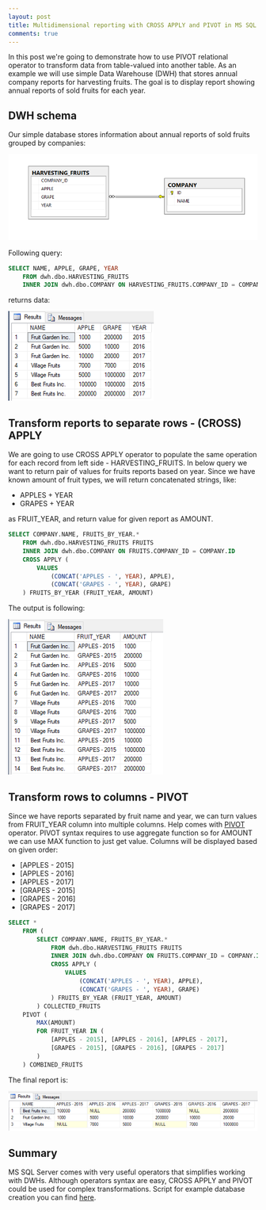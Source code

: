 ```yaml
---
layout: post
title: Multidimensional reporting with CROSS APPLY and PIVOT in MS SQL Server
comments: true
---
```


In this post we're going to demonstrate how to use PIVOT relational operator to transform data from table-valued into another table. 
As an example we will use simple Data Warehouse (DWH) that stores annual company reports for harvesting fruits. 
The goal is to display report showing annual reports of sold fruits for each year. 

## DWH schema

Our simple database stores information about annual reports of sold fruits grouped by companies:

![database-schema](https://raw.githubusercontent.com/adamzareba/adamzareba.github.io/master/images/posts/2018-03-20/db_schema.PNG)

Following query: 

```sql
SELECT NAME, APPLE, GRAPE, YEAR
	FROM dwh.dbo.HARVESTING_FRUITS
	INNER JOIN dwh.dbo.COMPANY ON HARVESTING_FRUITS.COMPANY_ID = COMPANY.ID
```

returns data:

![select_all](https://raw.githubusercontent.com/adamzareba/adamzareba.github.io/master/images/posts/2018-03-20/select_all.PNG)

## Transform reports to separate rows - (CROSS) APPLY

We are going to use CROSS APPLY operator to populate the same operation for each record from left side - HARVESTING_FRUITS.
In below query we want to return pair of values for fruits reports based on year. Since we have known amount of fruit types, we will return concatenated strings, like:
* APPLES + YEAR
* GRAPES + YEAR

as FRUIT_YEAR, and return value for given report as AMOUNT.

```sql
SELECT COMPANY.NAME, FRUITS_BY_YEAR.*
	FROM dwh.dbo.HARVESTING_FRUITS FRUITS
	INNER JOIN dwh.dbo.COMPANY ON FRUITS.COMPANY_ID = COMPANY.ID
	CROSS APPLY (
		VALUES
			(CONCAT('APPLES - ', YEAR), APPLE),
			(CONCAT('GRAPES - ', YEAR), GRAPE)
	) FRUITS_BY_YEAR (FRUIT_YEAR, AMOUNT)
```

The output is following:

![select_cross_apply](https://raw.githubusercontent.com/adamzareba/adamzareba.github.io/master/images/posts/2018-03-20/select_cross_apply.PNG)

## Transform rows to columns - PIVOT

Since we have reports separated by fruit name and year, we can turn values from FRUIT_YEAR column into multiple columns. Help comes with [PIVOT](https://docs.microsoft.com/en-us/sql/t-sql/queries/from-using-pivot-and-unpivot) operator. 
PIVOT syntax requires to use aggregate function so for AMOUNT we can use MAX function to just get value. Columns will be displayed based on given order:
* [APPLES - 2015]
* [APPLES - 2016]
* [APPLES - 2017]
* [GRAPES - 2015]
* [GRAPES - 2016]
* [GRAPES - 2017]

```sql
SELECT *
	FROM (
		SELECT COMPANY.NAME, FRUITS_BY_YEAR.*
			FROM dwh.dbo.HARVESTING_FRUITS FRUITS
			INNER JOIN dwh.dbo.COMPANY ON FRUITS.COMPANY_ID = COMPANY.ID
			CROSS APPLY (
				VALUES
					(CONCAT('APPLES - ', YEAR), APPLE),
					(CONCAT('GRAPES - ', YEAR), GRAPE)
			) FRUITS_BY_YEAR (FRUIT_YEAR, AMOUNT)
		) COLLECTED_FRUITS
	PIVOT (
		MAX(AMOUNT)
		FOR FRUIT_YEAR IN (
			[APPLES - 2015], [APPLES - 2016], [APPLES - 2017], 
			[GRAPES - 2015], [GRAPES - 2016], [GRAPES - 2017]
		)
	) COMBINED_FRUITS
```

The final report is:

![select_pivot](https://raw.githubusercontent.com/adamzareba/adamzareba.github.io/master/images/posts/2018-03-20/select_pivot.PNG)

## Summary

MS SQL Server comes with very useful operators that simplifies working with DWHs. Although operators syntax are easy, CROSS APPLY and PIVOT could be used for complex transformations. 
Script for example database creation you can find [here](https://raw.githubusercontent.com/adamzareba/adamzareba.github.io/master/images/posts/2018-03-20/dwh_setup.sql).